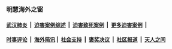 
### 明慧海外之窗

####  [武汉肺炎](indexes/365.md?t=05230701) &nbsp;|&nbsp;  [迫害案例综述](indexes/328.md?t=05230701) &nbsp;|&nbsp; [迫害致死案例](indexes/277.md?t=05230701)  &nbsp;|&nbsp; [更多迫害案例](indexes/81.md?t=05230701)  &nbsp;|&nbsp; 
####  [时事评论](indexes/19.md?t=05230701) &nbsp;|&nbsp; [海外简讯](indexes/245.md?t=05230701)&nbsp;|&nbsp;  [社会支持](indexes/140.md?t=05230701) &nbsp;|&nbsp; [褒奖决议](indexes/282.md?t=05230701) &nbsp;|&nbsp; [社区报道](indexes/91.md?t=05230701)  &nbsp;|&nbsp; [天人之间](indexes/78.md?t=05230701) 

